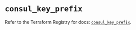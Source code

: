 # `consul_key_prefix`

Refer to the Terraform Registry for docs: [`consul_key_prefix`](https://registry.terraform.io/providers/hashicorp/consul/2.22.0/docs/resources/key_prefix).
